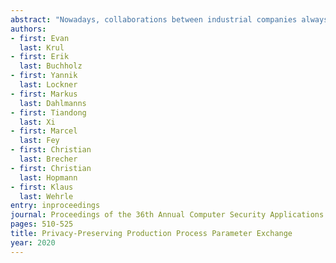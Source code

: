 ```yaml
---
abstract: "Nowadays, collaborations between industrial companies always go hand in hand with trust issues, i.e., exchanging valuable production data entails the risk of improper use of potentially sensitive information. Therefore, companies hesitate to offer their production data, e.g., process parameters that would allow other companies to establish new production lines faster, against a quid pro quo. Nevertheless, the expected benefits of industrial collaboration, data exchanges, and the utilization of external knowledge are significant. In this paper, we introduce our Bloom filter-based Parameter Exchange (BPE), which enables companies to exchange process parameters privacy-preservingly. We demonstrate the applicability of our platform based on two distinct real-world use cases: injection molding and machine tools. We show that BPE is both scalable and deployable for different needs to foster industrial collaborations …"
authors:
- first: Evan
  last: Krul
- first: Erik
  last: Buchholz
- first: Yannik
  last: Lockner
- first: Markus
  last: Dahlmanns
- first: Tiandong
  last: Xi
- first: Marcel
  last: Fey
- first: Christian
  last: Brecher
- first: Christian
  last: Hopmann
- first: Klaus
  last: Wehrle
entry: inproceedings
journal: Proceedings of the 36th Annual Computer Security Applications Conference
pages: 510-525
title: Privacy-Preserving Production Process Parameter Exchange
year: 2020
---
```

